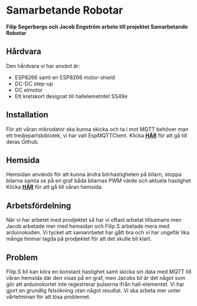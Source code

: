# Samarbetande Robotar

**Filip Segerbergs och Jacob Engström arbete till projektet Samarbetande Robotar**

## Hårdvara

Den hårdvara vi har använt är:

- ESP8266 samt en ESP8266 motor-shield
- DC-DC step-up
- DC elmotor
- Ett kretskort designat till hallelemetntet SS49e

## Installation

För att våran mikrodator ska kunna skicka och ta i mot MQTT behöver man ett tredjepartsbiblotek, vi har valt EspMQTTClient. Klicka **[HÄR](https://github.com/plapointe6/EspMQTTClient)** för att gå till deras Github.

## Hemsida

Hemsidan används för att kunna ändra börhastigheten på bilarn, stoppa bilarna samta se på en graf båda bilarnas PWM värde och aktuela hastighet Klicka **[HÄR](http://jacob-filips.s3-website-us-east-1.amazonaws.com)** för att gå till våran hemsida.

## Arbetsfördelning

När vi har arbetet med prodjektet så har vi oftast arbetat tillsamans men Jacob arbetade mer med hemsidan och Filip.S arbetade mera med arduinokoden. Vi tycket att samanrbetet har gått bra och vi har ungefär lika många timmar lagda på prodjektet för att det skulle bli klart.

## Problem

Filip.S bil kan köra en konstant hastighet samt skicka sin data med MQTT till våran hemsida där den visas på en graf, men Jacobs bil är det något som gör att arduinokortet inte regestrerar pulserna ifrån hall-elementet. Vi har gjort en grundlig felsökning utan något resultat. Vi ska arbeta mer unter vårtetminan för att lösa problemet.
